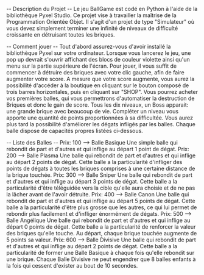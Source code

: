 -- Description du Projet --
Le jeu BallGame est codé en Python à l'aide de la bibliothèque Pyxel Studio. 
Ce projet vise à travailler la maîtrise de la Programmation Orientée Objet.
Il s'agit d'un projet de type "Simulateur" où vous devez simplement terminer une infinité de niveaux de difficulté croissante en détruisant toutes les briques.

-- Comment jouer --
Tout d'abord assurez-vous d'avoir installé la bibliothèque Pyxel sur votre ordinateur.
Lorsque vous lancerez le jeu, une pop up devrait s'ouvrir affichant des blocs de couleur violette ainsi qu'un menu sur la partie supérieure de l'écran.
Pour jouer, il vous suffit de commencer à détruire des briques avec votre clic gauche, afin de faire augmenter votre score.
A mesure que votre score augmente, vous aurez la possibilité d'accéder à la boutique en cliquant sur le bouton composé de trois barres horizontales, puis en cliquant sur "SHOP".
Vous pourrez acheter vos premières balles, qui vous permettrons d'automatiser la destruction de Briques et donc le gain de score.
Tous les dix niveaux, un Boss apparait: une grande brique avec beaucoup de vie.
Compléter un niveau vous apporte une quantité de points proportionnées à sa difficultée.
Vous aurez plus tard la possibilité d'améliorer les dégats infligés par les balles.
Chaque balle dispose de capacités propres listées ci-dessous.

-- Liste des Balles --
Prix: 100 --> Balle Basique 
  Une simple balle qui rebondit de part et d'autres et qui inflige au départ 1 point de dégat.
Prix: 200 --> Balle Plasma 
  Une balle qui rebondit de part et d'autres et qui inflige au départ 2 points de dégat.
  Cette balle a la particularité d'infliger des points de dégats à toutes les briques comprises à une certaine distance de la brique touchée.
Prix: 300 --> Balle Sniper 
  Une balle qui rebondit de part et d'autres et qui inflige au départ 3 points de dégat.
  Cette balle a la particularité d'être téléguidée vers la cible qu'elle aura choisie et de ne pas la lâcher avant de l'avoir détruite.
Prix: 400 --> Balle Canon 
  Une balle qui rebondit de part et d'autres et qui inflige au départ 5 points de dégat.
  Cette balle a la particularité d'être plus grosse que les autres, ce qui lui permet de rebondir plus facilement et d'infliger énormément de dégats.
Prix: 500 --> Balle Angélique 
  Une balle qui rebondit de part et d'autres et qui inflige au départ 0 points de dégat.
  Cette balle a la particularité de renforcer la valeur des briques qu'elle touche. Au départ, chaque brique touchée augmente de 5 points sa valeur.
Prix: 600 --> Balle Divisive 
  Une balle qui rebondit de part et d'autres et qui inflige au départ 2 points de dégat.
  Cette balle a la particularité de former une Balle Basique à chaque fois qu'elle rebondit sur une brique.
  Chaque Balle Divisive ne peut engendrer que 8 balles enfants à la fois qui cessent d'exister au bout de 10 secondes.

